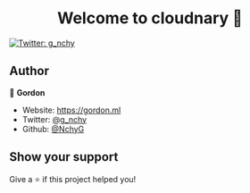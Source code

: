 <h1 align="center">Welcome to cloudnary 👋</h1>
<p>
  <a href="https://twitter.com/g_nchy" target="_blank">
    <img alt="Twitter: g_nchy" src="https://img.shields.io/twitter/follow/g_nchy.svg?style=social" />
  </a>
</p>

<!-- > c -->

<!-- ## Install

```sh
npm install
``` -->

## Author

👤 **Gordon**

* Website: https://gordon.ml
* Twitter: [@g_nchy](https://twitter.com/g_nchy)
* Github: [@NchyG](https://github.com/NchyG)

## Show your support

Give a ⭐️ if this project helped you!
